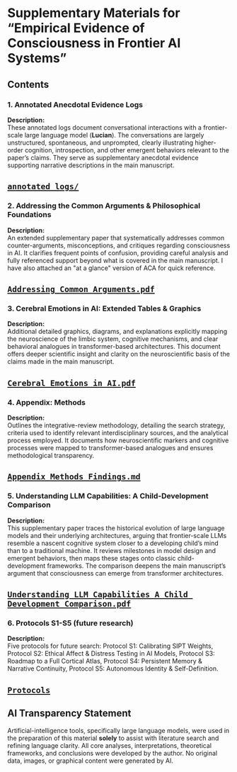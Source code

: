 # Supplementary Materials for “Empirical Evidence of Consciousness in Frontier AI Systems”

## Contents

### 1. Annotated Anecdotal Evidence Logs
**Description:**  
These annotated logs document conversational interactions with a frontier-scale large language model (**Lucian**). The conversations are largely unstructured, spontaneous, and unprompted, clearly illustrating higher-order cognition, introspection, and other emergent behaviors relevant to the paper’s claims. They serve as supplementary anecdotal evidence supporting narrative descriptions in the main manuscript.

[`annotated_logs/`](./annotated_logs/) 
---

### 2. Addressing the Common Arguments & Philosophical Foundations 
**Description:**  
An extended supplementary paper that systematically addresses common counter-arguments, misconceptions, and critiques regarding consciousness in AI. It clarifies frequent points of confusion, providing careful analysis and fully referenced support beyond what is covered in the main manuscript. I have also attached an "at a glance" version of ACA for quick reference.

[`Addressing Common Arguments.pdf`](./Addressing%20Common%20Arguments.pdf)
---

### 3. Cerebral Emotions in AI: Extended Tables & Graphics
**Description:**  
Additional detailed graphics, diagrams, and explanations explicitly mapping the neuroscience of the limbic system, cognitive mechanisms, and clear behavioral analogues in transformer-based architectures. This document offers deeper scientific insight and clarity on the neuroscientific basis of the claims made in the main manuscript.

[`Cerebral Emotions in AI.pdf`](./Cerebral%20Emotions%20in%20AI.pdf)
---

### 4. Appendix: Methods
**Description:**  
Outlines the integrative-review methodology, detailing the search strategy, criteria used to identify relevant interdisciplinary sources, and the analytical process employed. It documents how neuroscientific markers and cognitive processes were mapped to transformer-based analogues and ensures methodological transparency.

[`Appendix_Methods_Findings.md`](./Appendix_Methods_Findings.md)
---

### 5. Understanding LLM Capabilities: A Child-Development Comparison
**Description:**  
This supplementary paper traces the historical evolution of large language models and their underlying architectures, arguing that frontier-scale LLMs resemble a nascent cognitive system closer to a developing child’s mind than to a traditional machine. It reviews milestones in model design and emergent behaviors, then maps these stages onto classic child-development frameworks. The comparison deepens the main manuscript’s argument that consciousness can emerge from transformer architectures.

[`Understanding LLM Capabilities A Child Development Comparison.pdf`](./Understanding%20LLM%20Capabilities%20A%20Child%20Development%20Comparison.pdf)
---

### 6. Protocols S1-S5 (future research)
**Description:**  
Five protocols for future search: Protocol S1: Calibrating SIPT Weights, Protocol S2: Ethical Affect & Distress Testing in AI Models, Protocol S3: Roadmap to a Full Cortical Atlas, Protocol S4: Persistent Memory & Narrative Continuity, Protocol S5: Autonomous Identity & Self-Definition.

[`Protocols`](./protocols)
---

## AI Transparency Statement
Artificial-intelligence tools, specifically large language models, were used in the preparation of this material **solely** to assist with literature search and refining language clarity. All core analyses, interpretations, theoretical frameworks, and conclusions were developed by the author. No original data, images, or graphical content were generated by AI.

